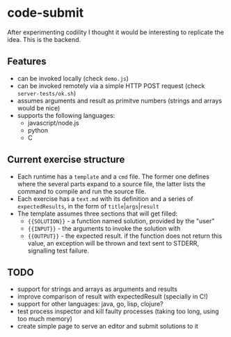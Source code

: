 # code-submit

After experimenting codility I thought it would be interesting to replicate the idea.
This is the backend.

## Features

* can be invoked locally (check `demo.js`)
* can be invoked remotely via a simple HTTP POST request (check `server-tests/ok.sh`)
* assumes arguments and result as primitve numbers (strings and arrays would be nice)
* supports the following languages:
   * javascript/node.js
   * python
   * C


## Current exercise structure

* Each runtime has a `template` and a `cmd` file.
The former one defines where the several parts expand to a source file,
the latter lists the command to compile and run the source file.
* Each exercise has a `text.md` with its definition and a series of `expectedResults`,
in the form of `title`|`args`|`result`
* The template assumes three sections that will get filled:
    * `{{SOLUTION}}` - a function named solution, provided by the "user"
    * `{{INPUT}}`    - the arguments to invoke the solution with
    * `{{OUTPUT}}`   - the expected result.
    if the function does not return this value,
    an exception will be thrown and text sent to STDERR,
    signalling test failure.


## TODO

* support for strings and arrays as arguments and results
* improve comparison of result with expectedResult (specially in C!)
* support for other languages: java, go, lisp, clojure?
* test process inspector and kill faulty processes (taking too long, using too much memory)
* create simple page to serve an editor and submit solutions to it
